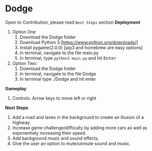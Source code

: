 # Dodge
Open to Contribution, please read <code>Next Steps</code> section
**Deployment**
</br>
1. Option One
    1. Download the Dodge folder
    2. Download Python 3 [https://www.python.org/downloads/]
    3. Install pygame(2.0.0) [pip3 and homebrew are easy options]
    4. In terminal, navigate to the file main.py
    5. In terminal, type <code>python3 main.py</code> and hit <kbd>Enter</kbd>
2. Option Two:
    1. Download the Dodge folder
    2. In terminal, navigate to the file Dodge
    3. In terminal type ./Dodge and hit enter


**Gameplay**
</br>
1. Controls: 
    Arrow keys to move left or right

**Next Steps**  
1. Add a road and lanes in the background to create an illusion of a highway.
2. Increase game challenge/difficulty by adding more cars as well as exponentialy increasing their speed.
3. Add background music and sound effects.
4. Give the user an option to mute/unmute sound and music.